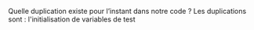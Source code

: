 Quelle duplication existe pour l’instant dans notre code ?
Les duplications sont : l'initialisation de variables de test